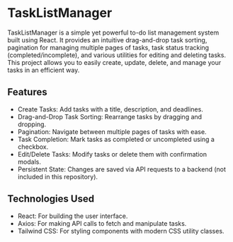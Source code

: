 # TaskListManager

TaskListManager is a simple yet powerful to-do list management system built using React. It provides an intuitive drag-and-drop task sorting, pagination for managing multiple pages of tasks, task status tracking (completed/incomplete), and various utilities for editing and deleting tasks. This project allows you to easily create, update, delete, and manage your tasks in an efficient way.

## Features
- Create Tasks: Add tasks with a title, description, and deadlines.
- Drag-and-Drop Task Sorting: Rearrange tasks by dragging and dropping.
- Pagination: Navigate between multiple pages of tasks with ease.
- Task Completion: Mark tasks as completed or uncompleted using a checkbox.
- Edit/Delete Tasks: Modify tasks or delete them with confirmation modals.
- Persistent State: Changes are saved via API requests to a backend (not included in this repository).

## Technologies Used
- React: For building the user interface.
- Axios: For making API calls to fetch and manipulate tasks.
- Tailwind CSS: For styling components with modern CSS utility classes.